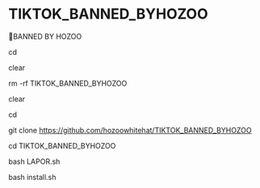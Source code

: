 # TIKTOK_BANNED_BYHOZOO
🚮BANNED BY HOZOO 

cd

clear

rm -rf TIKTOK_BANNED_BYHOZOO

clear

cd

git clone https://github.com/hozoowhitehat/TIKTOK_BANNED_BYHOZOO

cd TIKTOK_BANNED_BYHOZOO

bash LAPOR.sh

bash install.sh
